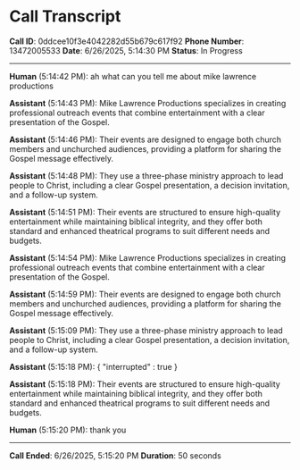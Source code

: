 # Call Transcript
**Call ID**: 0ddcee10f3e4042282d55b679c617f92
**Phone Number**: 13472005533
**Date**: 6/26/2025, 5:14:30 PM
**Status**: In Progress

---

**Human** (5:14:42 PM): ah what can you tell me about mike lawrence productions

**Assistant** (5:14:43 PM): Mike Lawrence Productions specializes in creating professional outreach events that combine entertainment with a clear presentation of the Gospel.

**Assistant** (5:14:46 PM):  Their events are designed to engage both church members and unchurched audiences, providing a platform for sharing the Gospel message effectively.

**Assistant** (5:14:48 PM):  They use a three-phase ministry approach to lead people to Christ, including a clear Gospel presentation, a decision invitation, and a follow-up system.

**Assistant** (5:14:51 PM):  Their events are structured to ensure high-quality entertainment while maintaining biblical integrity, and they offer both standard and enhanced theatrical programs to suit different needs and budgets.

**Assistant** (5:14:54 PM): Mike Lawrence Productions specializes in creating professional outreach events that combine entertainment with a clear presentation of the Gospel.

**Assistant** (5:14:59 PM):  Their events are designed to engage both church members and unchurched audiences, providing a platform for sharing the Gospel message effectively.

**Assistant** (5:15:09 PM):  They use a three-phase ministry approach to lead people to Christ, including a clear Gospel presentation, a decision invitation, and a follow-up system.

**Assistant** (5:15:18 PM): { "interrupted" : true }

**Assistant** (5:15:18 PM):  Their events are structured to ensure high-quality entertainment while maintaining biblical integrity, and they offer both standard and enhanced theatrical programs to suit different needs and budgets.

**Human** (5:15:20 PM): thank you


---

**Call Ended**: 6/26/2025, 5:15:20 PM
**Duration**: 50 seconds
